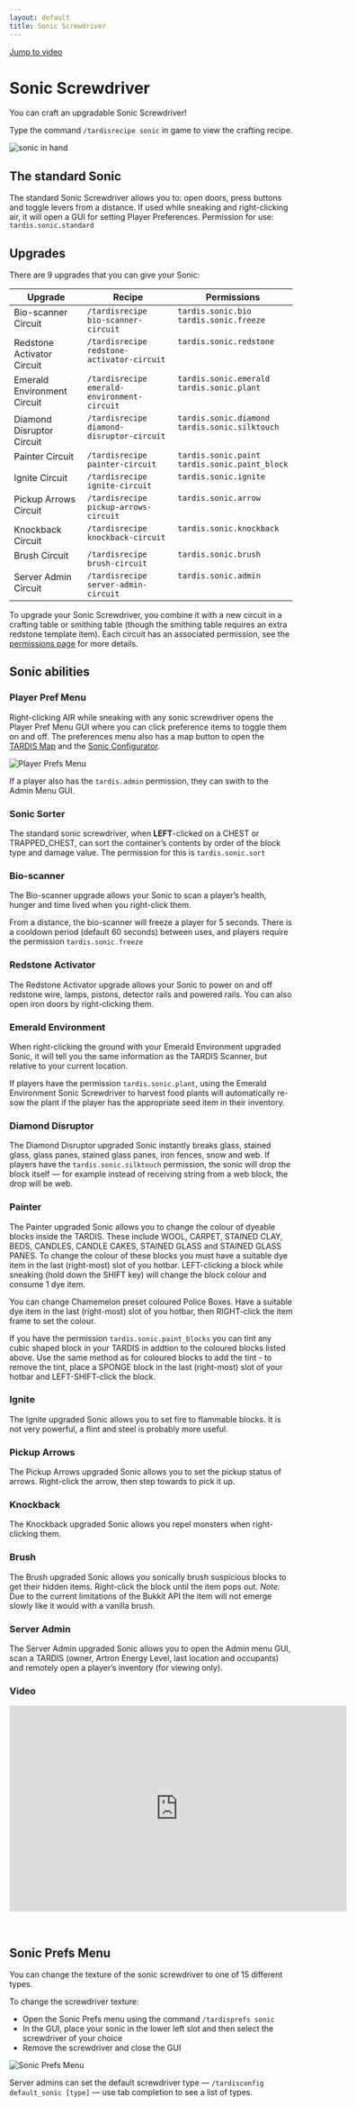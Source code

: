 ```yaml
---
layout: default
title: Sonic Screwdriver
---
```


[Jump to video](#video)

# Sonic Screwdriver

You can craft an upgradable Sonic Screwdriver!

Type the command `/tardisrecipe sonic` in game to view the crafting recipe.

![sonic in hand](images/docs/sonicinhand.jpg)

## The standard Sonic

The standard Sonic Screwdriver allows you to: open doors, press buttons and toggle
levers from a distance. If used while sneaking and right-clicking air, it will
open a GUI for setting Player Preferences. Permission for use: `tardis.sonic.standard`

## Upgrades

There are 9 upgrades that you can give your Sonic:

<style type="text/css">
td{vertical-align:top;}
</style>

| Upgrade                     | Recipe                                      | Permissions                                        |
|-----------------------------|---------------------------------------------|----------------------------------------------------|
| Bio-scanner Circuit         | `/tardisrecipe bio-scanner-circuit`         | `tardis.sonic.bio`<br>`tardis.sonic.freeze`        |
| Redstone Activator Circuit  | `/tardisrecipe redstone-activator-circuit`  | `tardis.sonic.redstone`                            |
| Emerald Environment Circuit | `/tardisrecipe emerald-environment-circuit` | `tardis.sonic.emerald`<br>`tardis.sonic.plant`     |
| Diamond Disruptor Circuit   | `/tardisrecipe diamond-disruptor-circuit`   | `tardis.sonic.diamond`<br>`tardis.sonic.silktouch` |
| Painter Circuit             | `/tardisrecipe painter-circuit`             | `tardis.sonic.paint`<br>`tardis.sonic.paint_block`                           |
| Ignite Circuit              | `/tardisrecipe ignite-circuit`              | `tardis.sonic.ignite`                              |
| Pickup Arrows Circuit       | `/tardisrecipe pickup-arrows-circuit`       | `tardis.sonic.arrow`                               |
| Knockback Circuit           | `/tardisrecipe knockback-circuit`           | `tardis.sonic.knockback`                           |
| Brush Circuit               | `/tardisrecipe brush-circuit`               | `tardis.sonic.brush`                               |
| Server Admin Circuit        | `/tardisrecipe server-admin-circuit`        | `tardis.sonic.admin`                               |

To upgrade your Sonic Screwdriver, you combine it with a new circuit in a crafting table or smithing table (though
the smithing table requires an extra redstone template item). Each circuit has an associated permission, see the
[permissions page](permissions.html) for more details.

## Sonic abilities

### Player Pref Menu

Right-clicking AIR while sneaking with any sonic screwdriver opens the Player Pref Menu GUI
where you can click preference items to toggle them on and off. The preferences
menu also has a map button to open the [TARDIS Map](map.html) and the [Sonic Configurator](sonic-configurator.hml).

![Player Prefs Menu](images/docs/player_prefs_custom.jpg)

If a player also has the `tardis.admin` permission, they can swith to the Admin
Menu GUI.

### Sonic Sorter

The standard sonic screwdriver, when **LEFT**-clicked on a CHEST or TRAPPED\_CHEST,
can sort the container’s contents by order of the block type and damage value.
The permission for this is `tardis.sonic.sort`

### Bio-scanner

The Bio-scanner upgrade allows your Sonic to scan a player’s health, hunger and
time lived when you right-click them.

From a distance, the bio-scanner will freeze a player for 5 seconds. There is a
cooldown period (default 60 seconds) between uses, and players require the
permission `tardis.sonic.freeze`

### Redstone Activator

The Redstone Activator upgrade allows your Sonic to power on and off redstone wire,
lamps, pistons, detector rails and powered rails. You can also open iron doors by
right-clicking them.

### Emerald Environment

When right-clicking the ground with your Emerald Environment upgraded Sonic, it
will tell you the same information as the TARDIS Scanner, but relative to your
current location.

If players have the permission `tardis.sonic.plant`, using the Emerald Environment
Sonic Screwdriver to harvest food plants will automatically re-sow the plant if
the player has the appropriate seed item in their inventory.

### Diamond Disruptor

The Diamond Disruptor upgraded Sonic instantly breaks glass, stained glass, glass
panes, stained glass panes, iron fences, snow and web. If players have the
`tardis.sonic.silktouch` permission, the sonic will drop the block itself — for
example instead of receiving string from a web block, the drop will be web.

### Painter

The Painter upgraded Sonic allows you to change the colour of dyeable blocks
inside the TARDIS. These include WOOL, CARPET, STAINED CLAY, BEDS, CANDLES, CANDLE CAKES, STAINED GLASS and
STAINED GLASS PANES. To change the colour of these blocks you must have a suitable
dye item in the last (right-most) slot of you hotbar. LEFT-clicking a block while
sneaking (hold down the SHIFT key) will change the block colour and consume 1 dye item.

You can change Chamemelon preset coloured Police Boxes. Have a suitable
dye item in the last (right-most) slot of you hotbar, then RIGHT-click the item frame to set the colour.

If you have the permission `tardis.sonic.paint_blocks` you can tint any cubic shaped block in your TARDIS
in addtion to the coloured blocks listed above. Use the same method as for coloured blocks to add the tint -
to remove the tint, place a SPONGE block in the last (right-most) slot of your hotbar and LEFT-SHIFT-click 
the block.

### Ignite

The Ignite upgraded Sonic allows you to set fire to flammable blocks. It is not
very powerful, a flint and steel is probably more useful.

### Pickup Arrows

The Pickup Arrows upgraded Sonic allows you to set the pickup status of arrows.
Right-click the arrow, then step towards to pick it up.

### Knockback

The Knockback upgraded Sonic allows you repel monsters when right-clicking them.

### Brush

The Brush upgraded Sonic allows you sonically brush suspicious blocks to get their hidden items.
Right-click the block until the item pops out. _Note:_ Due to the current limitations of the 
Bukkit API the item will not emerge slowly like it would with a vanilla brush.

### Server Admin

The Server Admin upgraded Sonic allows you to open the Admin menu GUI, scan a
TARDIS (owner, Artron Energy Level, last location and occupants) and remotely
open a player’s inventory (for viewing only).

### Video

<iframe src="https://player.vimeo.com/video/82537488" width="600" height="366" frameborder="0" webkitallowfullscreen mozallowfullscreen allowfullscreen></iframe>

&nbsp;

## Sonic Prefs Menu

You can change the texture of the sonic screwdriver to one of 15 different types.

To change the screwdriver texture:

- Open the Sonic Prefs menu using the command `/tardisprefs sonic`
- In the GUI, place your sonic in the lower left slot and then select the
  screwdriver of your choice
- Remove the screwdriver and close the GUI

![Sonic Prefs Menu](images/docs/sonic_prefs_menu.jpg)

Server admins can set the default screwdriver type —
`/tardisconfig default_sonic [type]` — use tab completion to see a list of types.
